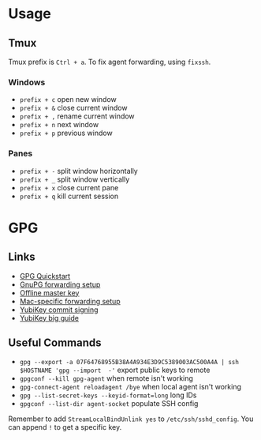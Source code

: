 # Usage

## Tmux

Tmux prefix is `Ctrl + a`. To fix agent forwarding, using `fixssh`.

### Windows

* `prefix + c` open new window
* `prefix + &` close current window
* `prefix + ,` rename current window
* `prefix + n` next window
* `prefix + p` previous window

### Panes

* `prefix + -` split window horizontally
* `prefix + _` split window vertically
* `prefix + x` close current pane
* `prefix + q` kill current session

# GPG

## Links

* [GPG Quickstart](https://github.com/bfrg/gpg-guide)
* [GnuPG forwarding setup](https://wiki.gnupg.org/AgentForwarding)
* [Offline master key](https://incenp.org/notes/2015/using-an-offline-gnupg-master-key.html)
* [Mac-specific forwarding setup](https://gist.github.com/TimJDFletcher/85fafd023c81aabfad57454111c1564d)
* [YubiKey commit signing](https://github.com/YubicoLabs/sign-git-commits-yubikey)
* [YubiKey big guide](https://github.com/drduh/YubiKey-Guide)

## Useful Commands

* `gpg --export -a 07F64768955B38A4A934E3D9C5389003AC500A4A | ssh $HOSTNAME 'gpg --import  -'` export public keys to remote
* `gpgconf --kill gpg-agent` when remote isn't working
* `gpg-connect-agent reloadagent /bye` when local agent isn't working
* `gpg --list-secret-keys --keyid-format=long` long IDs
* `gpgconf --list-dir agent-socket` populate SSH config

Remember to add `StreamLocalBindUnlink yes` to `/etc/ssh/sshd_config`. You can append `!` to get a specific key.

